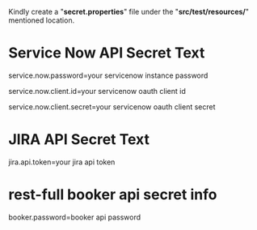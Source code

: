 Kindly create a "**secret.properties**" file under the "**src/test/resources/**" mentioned location.

# Service Now API Secret Text
service.now.password=your servicenow instance password

service.now.client.id=your servicenow oauth client id

service.now.client.secret=your servicenow oauth client secret

# JIRA API Secret Text
jira.api.token=your jira api token

# rest-full booker api secret info
booker.password=booker api password
